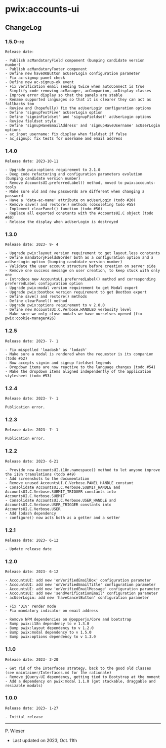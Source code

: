 # pwix:accounts-ui

## ChangeLog

### 1.5.0-rc

    Release date: 

    - Publish acMandatoryField component (bumping candidate version number)
    - Publish acMandatoryFooter component
    - Define new haveOKButton acUserLogin configuration parameter
    - Fix ac-signup panel check
    - Define new ac-signup-ok event
    - Fix verification email sending twice when autoConnect is true
    - Simplify code removing acManager, acCompanion, acDisplay classes
    - Improve error display so that the panels are stable
    - Rename supported languages so that it is clearer they can act as fallbacks too
    - Review and (hopefully) fix the acUserLogin configuration options
    - Define 'signupTextFive' acUserLogin option
    - Define 'signinFieldset' and 'signupFieldset' acUserLogin options
    - Review fieldset style
    - Define 'signupHaveEmailAddress' and 'signupHaveUsername' acUserLogin options
    - ac_input_username: fix display when fieldset if false
    - ac_signup: fix tests for username and email address

### 1.4.0

    Release date: 2023-10-11

    - Upgrade pwix:options requirement to 2.1.0
    - Deep code refactoring and configuration parameters evolution (bumping candidate version number)
    - Remove AccountsUI.preferredLabel() method, moved to pwix:accounts-tools
    - Make sure old and new passwords are different when changing a password
    - Have a 'data-ac-name' attribute on acUserLogin (todo #20)
    - Remove save() and restore() methods (obsoleting todo #55)
    - Implement clearPanel() function (todo #56)
    - Replace all exported constants with the AccountsUI.C object (todo #60)
    - Release the display when acUserLogin is destroyed

### 1.3.0

    Release date: 2023- 9- 4

    - Upgrade pwix:layout version requirement to get layout.less constants
    - Define mandatoryFieldsBorder both as a configuration option and a acUserLogin option (bumping candidate version number)
    - Validate the user account structure before creation on server side
    - Remove one success message on user creation, to keep stuck with only one
    - Introduce new AccountsUI.preferredLabel() method and corresponding preferredLabel configuration option
    - Upgrade pwix:modal version requirement to get Modal export
    - Upgrade pwix:bootbox version requirement to get Bootbox export
    - Define save() and restore() methods
    - Define clearPanel() method
    - Upgrade pwix:options requirement to v 2.0.0
    - Define new AccountsUI.C.Verbose.HANDLED verbosity level
    - Make sure we only close modals we have ourselves opened (fix pwix:cookie-manager#26)

### 1.2.5

    Release date: 2023- 7- 1

    - Fix mispelled 'loadash' as 'lodash'
    - Make sure a modal is rendered when the requester is its companion (todo #52)
    - Now accepts signin and signup fieldset legends
    - Dropdown items are now reactive to the language changes (todo #54)
    - Make the dropdown items aligned independently of the application stylesheet (todo #53)

### 1.2.4

    Release date: 2023- 7- 1

    Publication error.

### 1.2.3

    Release date: 2023- 7- 1

    Publication error.

### 1.2.2

    Release date: 2023- 6-21

    - Provide new AccountsUI.i18n.namespace() method to let anyone improve the i18n translations (todo #49)
    - Add screenshots to the documentation
    - Remove unused AccountsUI.C.Verbose.PANEL_HANDLE constant
    - Consolidate AccountsUI.C.Verbose.SUBMIT_HANDLE and AccountsUI.C.Verbose.SUBMIT_TRIGGER constants into AccountsUI.C.Verbose.SUBMIT
    - Consolidate AccountsUI.C.Verbose.USER_HANDLE and AccountsUI.C.Verbose.USER_TRIGGER constants into AccountsUI.C.Verbose.USER
    - Add lodash dependency
    - configure() now acts both as a getter and a setter

### 1.2.1

    Release date: 2023- 6-12

    - Update release date

### 1.2.0

    Release date: 2023- 6-12

    - AccountsUI: add new 'onVerifiedEmailBox' configuration parameter
    - AccountsUI: add new 'onVerifiedEmailTitle' configuration parameter
    - AccountsUI: add new 'onVerifiedEmailMessage' configuration parameter
    - AccountsUI: add new 'sendVerificationEmail' configuration parameter
    - acUserLogin: add new 'haveCancelButton' configuration parameter

    - Fix 'DIV' render mode
    - Fix mandatory indicator on email address

    - Remove NPM dependencies on @popperjs/Core and bootstrap
    - Bump pwix:i18n dependency to v 1.3.0
    - Bump pwix:layout dependency to v 1.2.0
    - Bump pwix:modal dependency to v 1.5.0
    - Bump pwix:options dependency to v 1.3.0

### 1.1.0

    Release date: 2023- 2-20

    - Get rid of the Interfaces strategy, back to the good old classes (see maintainer/Interfaces.md for the rationale)
    - Remove jQuery-UI dependency, getting tied to Bootstrap at the moment
    - Add a dependency on pwix:modal 1.1.0 (get stackable, draggable and resizable modals)

### 1.0.0

    Release date: 2023- 1-27

    - Initial release

---
P. Wieser
- Last updated on 2023, Oct. 11th
